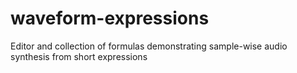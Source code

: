 # waveform-expressions
Editor and collection of formulas demonstrating sample-wise audio synthesis from short expressions
